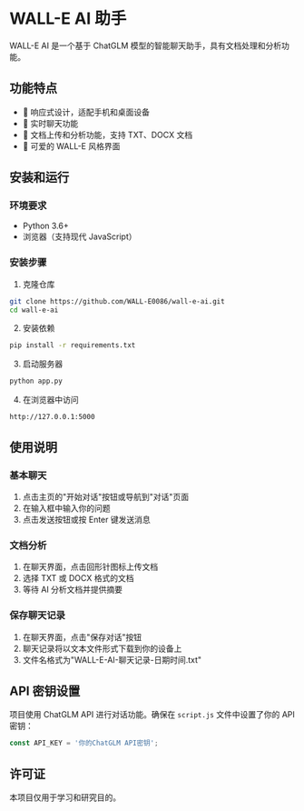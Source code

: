 # WALL-E AI 助手

WALL-E AI 是一个基于 ChatGLM 模型的智能聊天助手，具有文档处理和分析功能。

## 功能特点

- 📱 响应式设计，适配手机和桌面设备
- 💬 实时聊天功能
- 📄 文档上传和分析功能，支持 TXT、DOCX 文档
- 🤖 可爱的 WALL-E 风格界面

## 安装和运行

### 环境要求

- Python 3.6+
- 浏览器（支持现代 JavaScript）

### 安装步骤

1. 克隆仓库
```bash
git clone https://github.com/WALL-E0086/wall-e-ai.git
cd wall-e-ai
```

2. 安装依赖
```bash
pip install -r requirements.txt
```

3. 启动服务器
```bash
python app.py
```

4. 在浏览器中访问
```
http://127.0.0.1:5000
```

## 使用说明

### 基本聊天

1. 点击主页的"开始对话"按钮或导航到"对话"页面
2. 在输入框中输入你的问题
3. 点击发送按钮或按 Enter 键发送消息

### 文档分析

1. 在聊天界面，点击回形针图标上传文档
2. 选择 TXT 或 DOCX 格式的文档
3. 等待 AI 分析文档并提供摘要

### 保存聊天记录

1. 在聊天界面，点击"保存对话"按钮
2. 聊天记录将以文本文件形式下载到你的设备上
3. 文件名格式为"WALL-E-AI-聊天记录-日期时间.txt"

## API 密钥设置

项目使用 ChatGLM API 进行对话功能。确保在 `script.js` 文件中设置了你的 API 密钥：

```javascript
const API_KEY = '你的ChatGLM API密钥';
```

## 许可证

本项目仅用于学习和研究目的。
